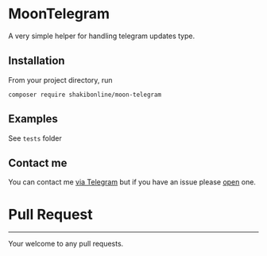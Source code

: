 # MoonTelegram

A very simple helper for handling telegram updates type.

Installation
---------
From your project directory, run
```
composer require shakibonline/moon-telegram
```

Examples
---------
See `tests` folder

Contact me
------------
You can contact me [via Telegram](https://telegram.me/abbasShakiba) but if you have an issue please [open](https://github.com/shakibonline/MoonTelegram/issues) one.

# Pull Request
------------
Your welcome to any pull requests.

